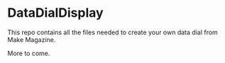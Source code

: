 DataDialDisplay
===============

This repo contains all the files needed to create your own data dial from Make Magazine.

More to come.
